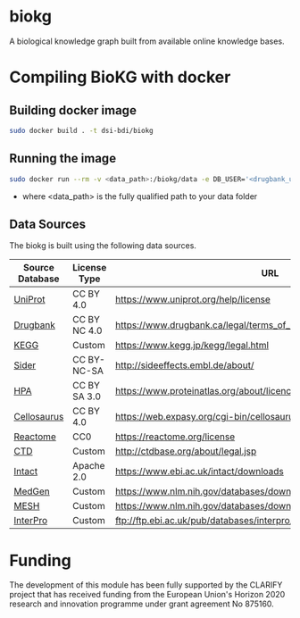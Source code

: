 # biokg

A biological knowledge graph built from available online knowledge bases.

# Compiling BioKG with docker

## Building docker image
```bash
sudo docker build . -t dsi-bdi/biokg
```
## Running the image
```bash
sudo docker run --rm -v <data_path>:/biokg/data -e DB_USER='<drugbank_username>' -e DB_PASS='<drugbank_password>' dsi-bdi/biokg:latest
```
- where <data_path> is the fully qualified path to your data folder

## Data Sources
The biokg is built using the following data sources.

| Source Database                                    | License Type | URL                                                                  |
|----------------------------------------------------|--------------|----------------------------------------------------------------------|
| [UniProt](https://www.uniprot.org)                 | CC BY 4.0    | https://www.uniprot.org/help/license                                 |
| [Drugbank](https://www.drugbank.ca/)               | CC BY NC 4.0 | https://www.drugbank.ca/legal/terms_of_use                           |
| [KEGG](https://www.genome.jp/kegg/)                | Custom       | https://www.kegg.jp/kegg/legal.html                                  |
| [Sider](http://sideeffects.embl.de/)               | CC BY-NC-SA  | http://sideeffects.embl.de/about/                                    |
| [HPA](https://www.proteinatlas.org/)               | CC BY SA 3.0 | https://www.proteinatlas.org/about/licence                           |
| [Cellosaurus](https://web.expasy.org/cellosaurus/) | CC BY 4.0    | https://web.expasy.org/cgi-bin/cellosaurus/faq#Q22                   |
| [Reactome](https://reactome.org/)                  | CC0          | https://reactome.org/license                                         |
| [CTD](http://ctdbase.org/)                         | Custom       | http://ctdbase.org/about/legal.jsp                                   |
| [Intact](https://www.ebi.ac.uk/intact/)            | Apache 2.0   | https://www.ebi.ac.uk/intact/downloads                               |
| [MedGen](https://www.ncbi.nlm.nih.gov/medgen)      | Custom       | https://www.nlm.nih.gov/databases/download/terms_and_conditions.html |
| [MESH](https://www.ncbi.nlm.nih.gov/mesh)          | Custom       | https://www.nlm.nih.gov/databases/download/terms_and_conditions.html |
| [InterPro](http://www.ebi.ac.uk/interpro/)         | Custom       | ftp://ftp.ebi.ac.uk/pub/databases/interpro/release_notes.txt         |

# Funding
The development of this module has been fully supported by the CLARIFY project that has received funding from the European Union's Horizon 2020 research and innovation programme under grant agreement No 875160.